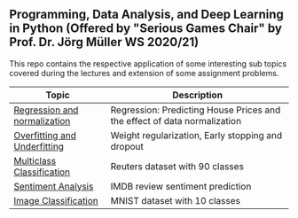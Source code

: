 Programming, Data Analysis, and Deep Learning in Python (Offered by "Serious Games Chair" by Prof. Dr. Jörg Müller WS 2020/21)
---

This repo contains the respective application of some interesting sub topics covered during the lectures and extension of some assignment problems.


| Topic | Description |
|--------------------------------------------------------------------------------------------------------------|-------------------------------------------------------------------------------------------------------------------------------------------------------------------|
| [Regression and normalization](https://github.com/Shreyas-Gururaj/Deep_Learning_Keras/tree/master/Regression%20and%20normalization) | Regression: Predicting House Prices and the effect of data normalization |
| [Overfitting and Underfitting](https://github.com/Shreyas-Gururaj/Deep_Learning_Keras/tree/master/Overfitting%20and%20Underfitting) | Weight regularization, Early stopping and dropout |
| [Multiclass Classification](https://github.com/Shreyas-Gururaj/Deep_Learning_Keras/tree/master/Multiclass%20Classification) | Reuters dataset with 90 classes |
| [Sentiment Analysis](https://github.com/Shreyas-Gururaj/Deep_Learning_Keras/tree/master/Sentiment%20Analysis) | IMDB review sentiment prediction |
| [Image Classification](https://github.com/Shreyas-Gururaj/Deep_Learning_Keras/tree/master/Image%20Classification) | MNIST dataset with 10 classes |
